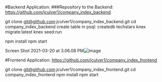 #Backend Application:
###Repository to the Backend: 
https://github.com/jculver1/company_index_backend


git clone git@github.com:jculver1/company_index_backend.git
cd company_index_backend
create table in psql: createdb techstars
knex migrate:latest
knex seed:run

npm install
npm start


Screen Shot 2021-03-20 at 3.06.08 PM![image](https://user-images.githubusercontent.com/21270300/111947395-026e0880-8aa3-11eb-9fcc-862d912e8c9c.png)


#Frontend Application:
https://github.com/jculver1/company_index_frontend

git clone git@github.com:jculver1/company_index_frontend.git
cd company_index_frontend
npm install
npm start




